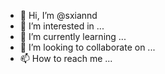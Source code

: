 - 👋 Hi, I’m @sxiannd
- 👀 I’m interested in ...
- 🌱 I’m currently learning ...
- 💞️ I’m looking to collaborate on ...
- 📫 How to reach me ...

<!---
sxiannd/sxiannd is a ✨ special ✨ repository because its `README.md` (this file) appears on your GitHub profile.
You can click the Preview link to take a look at your changes.
--->
